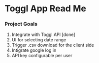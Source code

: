 # Toggl App Read Me

### Project Goals 

1. Integrate with Toggl API [done]
2. UI for selecting date range
3. Trigger .csv download for the client side
4. Intigrate google log in 
5. API key configurable per user
